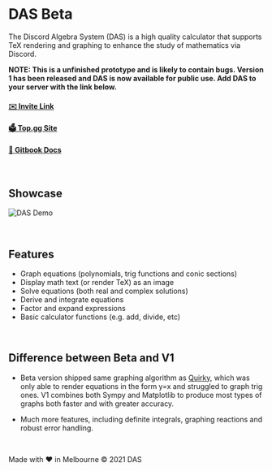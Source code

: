 # DAS Beta

The Discord Algebra System (DAS) is a high quality calculator that supports TeX rendering and graphing to enhance the study of mathematics via Discord. 

**NOTE: This is a unfinished prototype and is likely to contain bugs. Version 1 has been released and DAS is now available for public use. Add DAS to your server with the link below.**


#### [✉️ Invite Link](https://discord.com/oauth2/authorize?client_id=863295366023086090&permissions=322624&scope=bot)
#### [🗳️ Top.gg Site](https://top.gg/bot/863295366023086090)
#### [🦮 Gitbook Docs](https://emperorowl.gitbook.io/das/)

&nbsp;

## Showcase

![DAS Demo](https://media.giphy.com/media/cbABXwPT3I0ozMNemb/giphy.gif)

&nbsp;

## Features
- Graph equations (polynomials, trig functions and conic sections)
- Display math text (or render TeX) as an image
- Solve equations (both real and complex solutions)
- Derive and integrate equations
- Factor and expand expressions
- Basic calculator functions (e.g. add, divide, etc)

&nbsp;

## Difference between Beta and V1

- Beta version shipped same graphing algorithm as [Quirky](https://github.com/EmperorOwl/Quirky), which was only able to render equations in the form y=x and struggled to graph trig ones. V1 combines both Sympy and Matplotlib to produce most types of graphs both faster and with greater accuracy.

- Much more features, including definite integrals, graphing reactions and robust error handling.

&nbsp;

Made with ❤️ in Melbourne © 2021 DAS